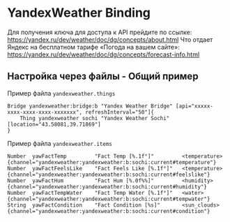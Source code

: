 # YandexWeather Binding

Для получения ключа для доступа к API прейдите по ссылке: https://yandex.ru/dev/weather/doc/dg/concepts/about.html
Что отдает Яндекс на бесплатном тарифе «Погода на вашем сайте»: https://yandex.ru/dev/weather/doc/dg/concepts/forecast-info.html

## Настройка через файлы - Общий пример

Пример файла ```yandexweather.things```

```
Bridge yandexweather:bridge:b "Yandex Weather Bridge" [api="xxxxx-xxxx-xxxx-xxxx-xxxxxxx", refreshInterval="50"]{
    Thing yandexweather sochi "Yandex Weather Sochi" [location="43.58081,39.71869"]
}
```

Пример файла ```yandexweather.items```

```
Number  yawFactTemp         "Fact Temp [%.1f°]"         <temperature>   {channel="yandexweather:yandexweather:b:sochi:current#temperature"}
Number  yawFactFeelsLike    "Fact Feels Like [%.1f°]"   <temperature>   {channel="yandexweather:yandexweather:b:sochi:current#feelslike"}
Number  yawFactHum          "Fact Hum [%.0f%%]"         <humidity>      {channel="yandexweather:yandexweather:b:sochi:current#humidity"}
Number  yawFactTempWater    "Fact Temp Water [%.1f°]"   <water>         {channel="yandexweather:yandexweather:b:sochi:current#tempwater"}
String  yawFactCondition    "Fact Condition [%s]"       <sun_clouds>    {channel="yandexweather:yandexweather:b:sochi:current#condition"}
```
